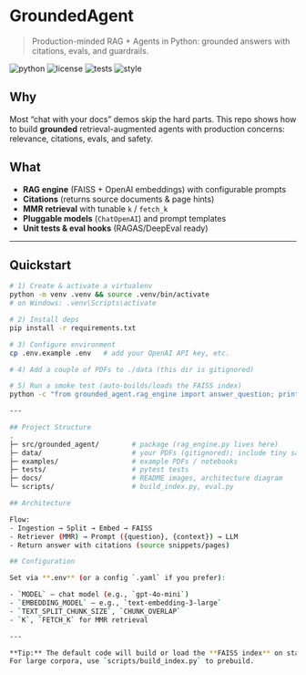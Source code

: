 # GroundedAgent
> Production-minded RAG + Agents in Python: grounded answers with citations, evals, and guardrails.

![python](https://img.shields.io/badge/Python-3.11+-blue)
![license](https://img.shields.io/badge/license-MIT-green)
![tests](https://img.shields.io/badge/tests-passing-brightgreen)
![style](https://img.shields.io/badge/style-ruff%20%7C%20black-black)

## Why
Most “chat with your docs” demos skip the hard parts. This repo shows how to build **grounded** retrieval-augmented agents with production concerns: relevance, citations, evals, and safety.

## What
- **RAG engine** (FAISS + OpenAI embeddings) with configurable prompts  
- **Citations** (returns source documents & page hints)  
- **MMR retrieval** with tunable `k` / `fetch_k`  
- **Pluggable models** (`ChatOpenAI`) and prompt templates  
- **Unit tests & eval hooks** (RAGAS/DeepEval ready)

---

## Quickstart
```bash
# 1) Create & activate a virtualenv
python -m venv .venv && source .venv/bin/activate
# on Windows: .venv\Scripts\activate

# 2) Install deps
pip install -r requirements.txt

# 3) Configure environment
cp .env.example .env   # add your OpenAI API key, etc.

# 4) Add a couple of PDFs to ./data (this dir is gitignored)

# 5) Run a smoke test (auto-builds/loads the FAISS index)
python -c "from grounded_agent.rag_engine import answer_question; print(answer_question('What is zero trust?'))"

---

## Project Structure
.
├─ src/grounded_agent/        # package (rag_engine.py lives here)
├─ data/                      # your PDFs (gitignored); include tiny samples in examples/
├─ examples/                  # example PDFs / notebooks
├─ tests/                     # pytest tests
├─ docs/                      # README images, architecture diagram
└─ scripts/                   # build_index.py, eval.py

## Architecture

Flow:
- Ingestion → Split → Embed → FAISS
- Retriever (MMR) → Prompt ({question}, {context}) → LLM
- Return answer with citations (source snippets/pages)

## Configuration

Set via **.env** (or a config `.yaml` if you prefer):

- `MODEL` — chat model (e.g., `gpt-4o-mini`)  
- `EMBEDDING_MODEL` — e.g., `text-embedding-3-large`  
- `TEXT_SPLIT_CHUNK_SIZE`, `CHUNK_OVERLAP`  
- `K`, `FETCH_K` for MMR retrieval  

---

**Tip:** The default code will build or load the **FAISS index** on startup.  
For large corpora, use `scripts/build_index.py` to prebuild.

